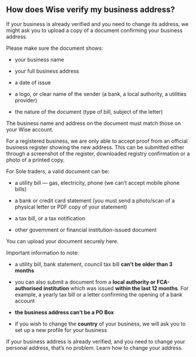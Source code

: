 ## How does Wise verify my business address?  
If your business is already verified and you need to change its address, we might ask you to upload a copy of a document confirming your business address.

Please make sure the document shows:

  * your business name

  * your full business address

  * a date of issue

  * a logo, or clear name of the sender (a bank, a local authority, a utilities provider)

  * the nature of the document (type of bill, subject of the letter)




The business name and address on the document must match those on your Wise account.

For a registered business, we are only able to accept proof from an official business register showing the new address. This can be submitted either through a screenshot of the register, downloaded registry confirmation or a photo of a printed copy.

For Sole traders, a valid document can be:

  * a utility bill — gas, electricity, phone (we can’t accept mobile phone bills)

  * a bank or credit card statement (you must send a photo/scan of a physical letter or PDF copy of your statement)

  * a tax bill, or a tax notification

  * other government or financial institution-issued document




You can upload your document securely here.

Important information to note:

  * a utility bill, bank statement, council tax bill **can’t be older than 3 months**

  * you can also submit a document from a **local authority or FCA-authorised institution** which was issued **within the last 12 months**. For example, a yearly tax bill or a letter confirming the opening of a bank account

  *  **the business address can’t be a PO Box**

  * if you wish to change the **country** of your business, we will ask you to set up a new profile for your business




If your business address is already verified, and you need to change your personal address, that’s no problem. Learn how to change your address.